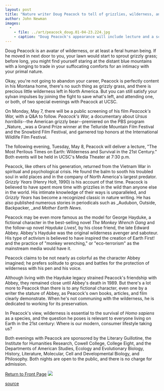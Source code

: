 ```yaml
---
layout: post
title: "Nature writer Doug Peacock to tell of grizzlies, wilderness, and survival"
author: John Newman
images:
  -
    - file: ../art/peacock_doug.01-04-23.224.jpg
    - caption: "Doug Peacock's appearance will include lecture and a screening of his documentary, followed by a question-and-answer session."
---
```


Doug Peacock is an avatar of wilderness, or at least a feral human being. If he moved in next door to you, your lawn would start to sprout grizzly grass; before long, you might find yourself staring at the distant blue mountains with a longing to trade in your suffocating comforts for an intimacy with your primal nature.

Okay, you're not going to abandon your career, Peacock is perfectly content in his Montana home, there's no such thing as grizzly grass, and there is precious little wilderness left in North America. But you can still satisfy your sylvan impulses by joining the fight to save what's left, and attending one, or both, of two special evenings with Peacock at UCSC.

On Monday, May 7, there will be a public screening of his film _Peacock's War,_ with a Q&A to follow. _Peacock's War,_ a documentary about _Ursus horribilis_\--the American grizzly bear--premiered on the PBS program _Nature, _was a Grand Prize winner at the Telluride Mountain Film Festival and the Snowbird Film Festival, and garnered top honors at the International Wildlife Film Festival.

The following evening, Tuesday, May 8, Peacock will deliver a lecture, "The Most Perilous Times on Earth: Wilderness and Survival in the 21st Century." Both events will be held in UCSC's Media Theater at 7:30 p.m.

Peacock, like others of his generation, returned from the Vietnam War in spiritual and psychological crisis. He found the balm to sooth his troubled soul in wild places and in the company of North America's largest predator. _Grizzly Years_ (Henry Holt, 1990) is his account of that time. Peacock is believed to have spent more time with grizzlies in the wild than anyone else in the world. His intimate knowledge of their ways is unparalleled, and _Grizzly Years_ has become a recognized classic in nature writing. He has also published numerous stories in periodicals such as _Audubon, Outside, Backpacker, _and _Mother Earth News._

Peacock may be even more famous as the model for George Hayduke, a fictional character in the best-selling novel _The Monkey Wrench Gang_ and the follow-up novel _Hayduke Lives!,_ by his close friend, the late Edward Abbey. Abbey's Hayduke was the original wilderness avenger and saboteur. His type of activism is believed to have inspired the creation of Earth First! and the practice of "monkey wrenching," or "eco-terrorism" as the mainstream media would have it.

Peacock claims to be not nearly as colorful as the character Abbey imagined; he prefers solitude to groups and battles for the protection of wilderness with his pen and his voice.

Although living with the Hayduke legacy strained Peacock's friendship with Abbey, they remained close until Abbey's death in 1989. But there's a lot more to Peacock than there is to any fictional character, even one by a writer the stature of Abbey, as Peacock's own books, articles, and film clearly demonstrate. When he's not communing with the wilderness, he is dedicated to working for its preservation.

In Peacock's view, wilderness is essential to the survival of _Homo sapiens_ as a species, and the question he poses is relevant to everyone living on Earth in the 21st century: Where is our modern, consumer lifestyle taking us?

Both evenings with Peacock are sponsored by the Literary Guillotine, the Institute for Humanities Research, Cowell College, College Eight, and the Departments of American Studies, Ecology and Evolutionary Biology, History, Literature, Molecular, Cell and Developmental Biology, and Philosophy. Both nights are open to the public, and there is no charge for admission.

  
[Return to Front Page][1] ![ ][2]

[1]: ../../index.html
[2]: ../../images/trans.gif

[source](http://www1.ucsc.edu/currents/00-01/04-23/peacock.html "Permalink to peacock")

